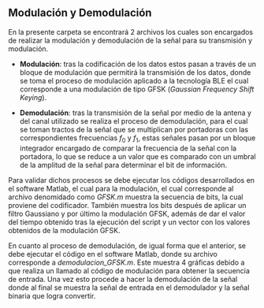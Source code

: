 ## Modulación y Demodulación

En la presente carpeta se encontrará 2 archivos los cuales son encargados de 
realizar la modulación y demodulación de la señal para su transmisión y modulación.

- **Modulación**: tras la codificación de los datos estos pasan a través de un bloque de 
modulación que permitirá la transmisión de los datos, donde se toma el proceso de 
modulación aplicado a la tecnología BLE el cual corresponde a una modulación de tipo GFSK 
(*Gaussian Frequency Shift Keying*).

- **Demodulación**: tras la transmisión de la señal por medio de la antena y del canal utilizado
se realiza el proceso de demodulación, para el cual se toman tractos de la señal que se multiplican
por portadoras con las correspondientes frecuencias $f_0$ y $f_1$, estas señales pasan por un bloque
integrador encargado de comparar la frecuencia de la señal con la portadora, lo que se reduce a un 
valor que es comparado con un umbral de la amplitud de la señal para determinar el bit de información.

Para validar dichos procesos se debe ejecutar los códigos desarrollados en el software Matlab, 
el cual para la modulación, el cual corresponde al archivo denomidado como *GFSK.m* muestra la 
secuencia de bits, la cual proviene del codificador. También muestra los bits después de aplicar
un filtro Gaussiano y por último la modulación GFSK, además de dar el valor del tiempo obtenido
tras la ejecución del script y un vector con los valores obtenidos de la modulación GFSK.

En cuanto al proceso de demodulación, de igual forma que el anterior, se debe ejecutar el código
en el software Matlab, donde su archivo corresponde a *demodulacion_GFSK.m*. Este muestra 4 gráficas
debido a que realiza un llamado al código de modulación para obtener la secuencia de entrada.
Una vez esto procede a hacer la demodulación de la señal donde al final se muestra la señal de entrada
en el demodulador y la señal binaria que logra convertir.
